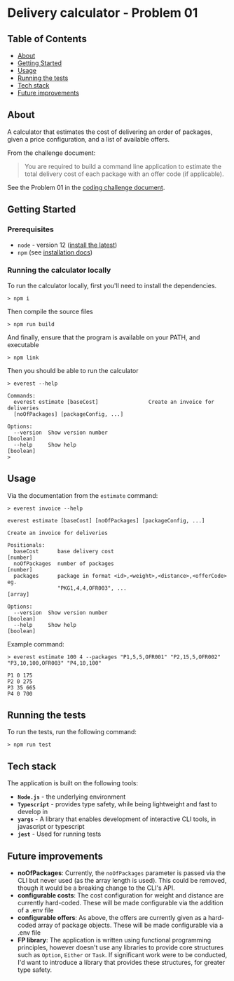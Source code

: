 # Delivery calculator - Problem 01

## Table of Contents

- [About](#about)
- [Getting Started](#getting_started)
- [Usage](#usage)
- [Running the tests](#tests)
- [Tech stack](#stack)
- [Future improvements](#improvements)

## About <a name = "about"></a>

A calculator that estimates the cost of delivering an order of packages, given a price configuration, and a list of available offers.

From the challenge document:
> You are required to build a command line application to estimate the total delivery cost of each package with an offer code (if applicable).

See the Problem 01 in the [coding challenge document](./docs/challenge-document.pdf).

## Getting Started <a name = "getting_started"></a>

### Prerequisites

- `node` - version 12 ([install the latest](https://nodejs.org/en/download/))
- `npm` (see [installation docs](https://www.npmjs.com/get-npm))



### Running the calculator locally

To run the calculator locally, first you'll need to install the dependencies.

```shell
> npm i
```

Then compile the source files
```shell
> npm run build
```

And finally, ensure that the program is available on your PATH, and executable
```shell
> npm link
```

Then you should be able to run the calculator

```shell
> everest --help

Commands:
  everest estimate [baseCost]                Create an invoice for deliveries
  [noOfPackages] [packageConfig, ...]

Options:
  --version  Show version number                                       [boolean]
  --help     Show help                                                 [boolean]
>
```

## Usage <a name = "usage"></a>

Via the documentation from the `estimate` command:

```shell
> everest invoice --help

everest estimate [baseCost] [noOfPackages] [packageConfig, ...]

Create an invoice for deliveries

Positionals:
  baseCost      base delivery cost                                      [number]
  noOfPackages  number of packages                                      [number]
  packages      package in format <id>,<weight>,<distance>,<offerCode> eg.
                "PKG1,4,4,OFR003", ...                                   [array]

Options:
  --version  Show version number                                       [boolean]
  --help     Show help                                                 [boolean]
```

Example command:
```shell
> everest estimate 100 4 --packages "P1,5,5,OFR001" "P2,15,5,OFR002" "P3,10,100,OFR003" "P4,10,100"

P1 0 175
P2 0 275
P3 35 665
P4 0 700
```

## Running the tests <a name = "tests"></a>

To run the tests, run the following command:

```shell
> npm run test
```

## Tech stack <a name = "stack"></a>

The application is built on the following tools:

- **`Node.js`** - the underlying environment
- **`Typescript`** - provides type safety, while being lightweight and fast to develop in
- **`yargs`** - A library that enables development of interactive CLI tools, in javascript or typescript
- **`jest`** - Used for running tests

## Future improvements <a name = "improvements"></a>

- **noOfPackages**: Currently, the `noOfPackages` parameter is passed via the CLI but never used (as the array length is used). This could be removed, though it would be a breaking change to the CLI's API.
- **configurable costs**: The cost configuration for weight and distance are currently hard-coded. These will be made configurable via the addition of a .env file
- **configurable offers**: As above, the offers are currently given as a hard-coded array of package objects. These will be made configurable via a .env file
- **FP library**: The application is written using functional programming principles, however doesn't use any libraries to provide core structures such as `Option`, `Either` or `Task`. If significant work were to be conducted, I'd want to introduce a library that provides these structures, for greater type safety.